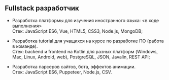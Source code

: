 ## Fullstack разработчик

- Разработка платформы для изучения иностранного языка: <в ходе выполнения>  
Стек: JavaScript ES6, Vue, HTML5, CSS3, Node.js, MongoDB;

- Разработка tutorial для учащихся на курсе по разработке ПО (работа в команде).  
Стек: backend и frontend на Kotlin для разных платформ (Windows, Mac, Linux, Android, web), PostgreSQL, JSON, Javalin, REST API;

- Разработка парсеров сайтов, бота, эффектов анимации.  
Стек: JavaScript ES6, Puppeteer, Node.js, CSV.

<!--
**hyperhunt/hyperhunt** is a ✨ _special_ ✨ repository because its `README.md` (this file) appears on your GitHub profile.

Here are some ideas to get you started:

- 🔭 I’m currently working on ...
- 🌱 I’m currently learning ...
- 👯 I’m looking to collaborate on ...
- 🤔 I’m looking for help with ...
- 💬 Ask me about ...
- 📫 How to reach me: ...
- 😄 Pronouns: ...
- ⚡ Fun fact: ...
-->
